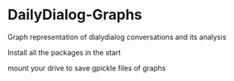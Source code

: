 # DailyDialog-Graphs
Graph representation of dialydialog conversations and its analysis

Install all the packages in the start

mount your drive to save gpickle files of graphs
